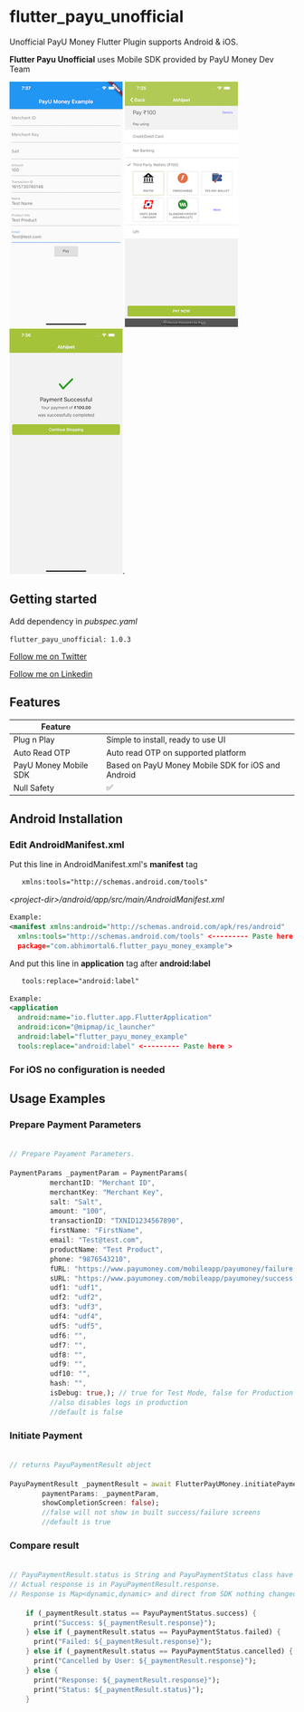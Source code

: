 
# flutter_payu_unofficial
  
Unofficial PayU Money Flutter Plugin supports Android & iOS.
  
**Flutter Payu Unofficial**  uses Mobile SDK provided by PayU Money Dev Team

![Screenshot 1](https://github.com/abhimortal6/flutter_payu_money/blob/master/screenshots/0.png)  ![Screenshot 3](https://github.com/abhimortal6/flutter_payu_money/blob/master/screenshots/2.png) ![Screenshot 4](https://github.com/abhimortal6/flutter_payu_money/blob/master/screenshots/3.png).


##  Getting started

Add  dependency in *pubspec.yaml*

`flutter_payu_unofficial: 1.0.3`

 [Follow me on Twitter](https://twitter.com/ab_hi_j)
 
 [Follow me on Linkedin](https://www.linkedin.com/in/ab-hi-j)




##  Features

| Feature |  |
| ----- | ----------- |
| Plug n Play | Simple to install, ready to use UI |
| Auto Read OTP | Auto read OTP on supported platform|
| PayU Money Mobile SDK | Based on PayU Money Mobile SDK for iOS and Android|
| Null Safety | :white_check_mark:|



## Android Installation
### Edit AndroidManifest.xml

Put this line in AndroidManifest.xml's **manifest** tag
```xml
   xmlns:tools="http://schemas.android.com/tools"
```
*\<project-dir\>/android/app/src/main/AndroidManifest.xml*
```xml
Example: 
<manifest xmlns:android="http://schemas.android.com/apk/res/android"  
  xmlns:tools="http://schemas.android.com/tools" <--------- Paste here 
  package="com.abhimortal6.flutter_payu_money_example">
```

And  put this line in **application** tag after **android:label**
```xml
   tools:replace="android:label"
```
```xml
Example: 
<application  
  android:name="io.flutter.app.FlutterApplication"  
  android:icon="@mipmap/ic_launcher"  
  android:label="flutter_payu_money_example"  
  tools:replace="android:label" <--------- Paste here >
```
### For iOS no configuration is needed

## Usage Examples


### Prepare Payment Parameters

```dart

// Prepare Payament Parameters.

PaymentParams _paymentParam = PaymentParams(  
		  merchantID: "Merchant ID",  
		  merchantKey: "Merchant Key",  
		  salt: "Salt",  
		  amount: "100",  
		  transactionID: "TXNID1234567890",  
		  firstName: "FirstName",
		  email: "Test@test.com",  
		  productName: "Test Product",  
		  phone: "9876543210",  
		  fURL: "https://www.payumoney.com/mobileapp/payumoney/failure.php",  
		  sURL: "https://www.payumoney.com/mobileapp/payumoney/success.php",  
		  udf1: "udf1",  
		  udf2: "udf2",  
		  udf3: "udf3",  
		  udf4: "udf4",  
		  udf5: "udf5",  
		  udf6: "",  
		  udf7: "",  
		  udf8: "",  
		  udf9: "",  
		  udf10: "",  
		  hash: "",  
		  isDebug: true,); // true for Test Mode, false for Production
		  //also disables logs in production
		  //default is false


```

###  Initiate Payment

```dart

// returns PayuPaymentResult object

PayuPaymentResult _paymentResult = await FlutterPayUMoney.initiatePayment(
		paymentParams: _paymentParam, 
		showCompletionScreen: false);
		//false will not show in built success/failure screens
		//default is true

```


### Compare result

```dart

// PayuPaymentResult.status is String and PayuPaymentStatus class have some generic statuses to compare cleanly.
// Actual response is in PayuPaymentResult.response.
// Response is Map<dynamic,dynamic> and direct from SDK nothing changed.

	if (_paymentResult.status == PayuPaymentStatus.success) {  
	  print("Success: ${_paymentResult.response}");  
	} else if (_paymentResult.status == PayuPaymentStatus.failed) {  
	  print("Failed: ${_paymentResult.response}");  
	} else if (_paymentResult.status == PayuPaymentStatus.cancelled) {  
	  print("Cancelled by User: ${_paymentResult.response}");  
	} else {  
	  print("Response: ${_paymentResult.response}");  
	  print("Status: ${_paymentResult.status}");  
	}

```


